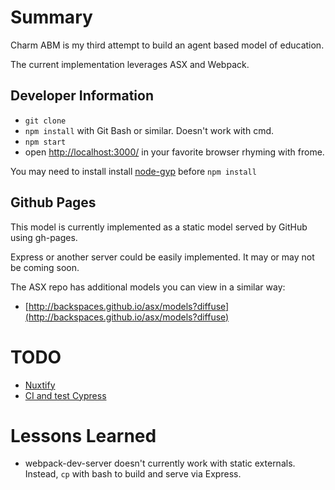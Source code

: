 # Summary

Charm ABM is my third attempt to build an agent based model of education.

The current implementation leverages ASX and Webpack.

## Developer Information
* `git clone`
* `npm install` with Git Bash or similar. Doesn't work with cmd.
* `npm start`
* open [http://localhost:3000/](http://localhost:3000/) in your favorite browser rhyming with frome.

You may need to install install [node-gyp](https://github.com/nodejs/node-gyp) before `npm install`

## Github Pages

This model is currently implemented as a static model served by GitHub using gh-pages.

Express or another server could be easily implemented. It may or may not be coming soon.

The ASX repo has additional models you can view in a similar way:
* [http://backspaces.github.io/asx/models?diffuse](http://backspaces.github.io/asx/models?diffuse)

# TODO
* [Nuxtify](https://github.com/nuxt-community/express-template)
* [CI and test Cypress](https://docs.cypress.io/guides/guides/continuous-integration.html#)

# Lessons Learned
* webpack-dev-server doesn't currently work with static externals. Instead, `cp` with bash to build and serve via Express.
